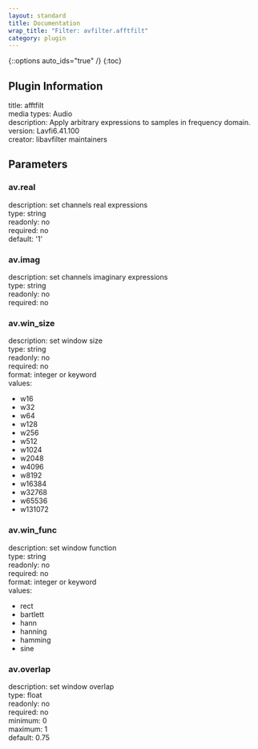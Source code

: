 ```yaml
---
layout: standard
title: Documentation
wrap_title: "Filter: avfilter.afftfilt"
category: plugin
---
```

{::options auto_ids="true" /}
{:toc}

## Plugin Information

title: afftfilt  
media types:
Audio  
description: Apply arbitrary expressions to samples in frequency domain.  
version: Lavfi6.41.100  
creator: libavfilter maintainers  

## Parameters

### av.real

  
description:
set channels real expressions  
type: string  
readonly: no  
required: no  
default: '1'  

### av.imag

  
description:
set channels imaginary expressions  
type: string  
readonly: no  
required: no  

### av.win_size

  
description:
set window size  
type: string  
readonly: no  
required: no  
format: integer or keyword  
values:  
* w16
* w32
* w64
* w128
* w256
* w512
* w1024
* w2048
* w4096
* w8192
* w16384
* w32768
* w65536
* w131072

### av.win_func

  
description:
set window function  
type: string  
readonly: no  
required: no  
format: integer or keyword  
values:  
* rect
* bartlett
* hann
* hanning
* hamming
* sine

### av.overlap

  
description:
set window overlap  
type: float  
readonly: no  
required: no  
minimum: 0  
maximum: 1  
default: 0.75  

